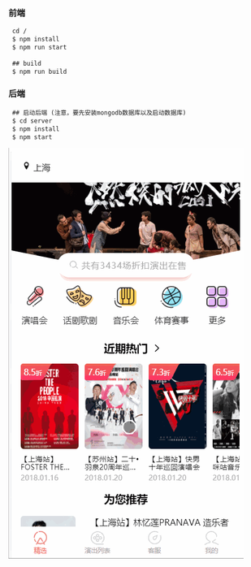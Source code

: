 
### 前端
```shell
 cd /
 $ npm install
 $ npm run start

 ## build
 $ npm run build
```
### 后端
```shell
 ## 启动后端 (注意，要先安装mongodb数据库以及启动数据库)
 $ cd server
 $ npm install
 $ npm start
```
![image](https://github.com/cosyer/react-ticket/blob/master/demo/react-ticket.gif)



